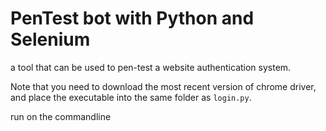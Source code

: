 # PenTest bot with Python and Selenium

a tool that can be used to pen-test a website authentication system.

Note that you need to download the most recent version of chrome driver, and place the executable into the same folder as `login.py`.

run on the commandline

